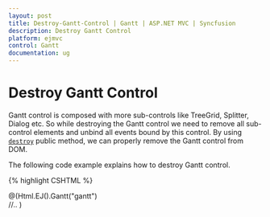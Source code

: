 ```yaml
---
layout: post
title: Destroy-Gantt-Control | Gantt | ASP.NET MVC | Syncfusion
description: Destroy Gantt Control
platform: ejmvc
control: Gantt
documentation: ug
---
```


# Destroy Gantt Control
Gantt control is composed with more sub-controls like TreeGrid, Splitter, Dialog etc. So while destroying the Gantt control we need to
remove all sub-control elements and unbind all events bound by this control. By using [`destroy`](/api/js/ejgantt#methods:destroy "destroy") public method, we can properly remove the Gantt control from DOM.

The following code example explains how to destroy Gantt control.

{% highlight CSHTML %}

@(Html.EJ().Gantt("gantt")    
    //..
)

<script type="text/javascript">  
$("#gantt").ejGantt("destroy");
<script>
{% endhighlight %}

N> If you want to re-initialize Gantt control on same `div` element,
we need to perform destroy action before re-initialize the Gantt.
